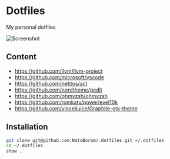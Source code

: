 # Dotfiles

My personal dotfiles

![Screenshot](https://github.com/NatoBoram/.dotfiles/assets/10495562/678b127f-5b95-49e3-82a0-6bd3fee885a6)

## Content

- <https://github.com/llvm/llvm-project>
- <https://github.com/microsoft/vscode>
- <https://github.com/nektos/act>
- <https://github.com/nordtheme/gedit>
- <https://github.com/ohmyzsh/ohmyzsh>
- <https://github.com/romkatv/powerlevel10k>
- <https://github.com/vinceliuice/Graphite-gtk-theme>

## Installation

```sh
git clone git@github.com:NatoBoram/.dotfiles.git ~/.dotfiles
cd ~/.dotfiles
stow .
```
